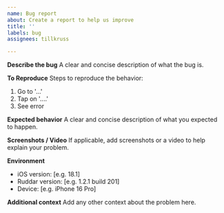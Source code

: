 ```yaml
---
name: Bug report
about: Create a report to help us improve
title: ''
labels: bug
assignees: tillkruss

---
```


**Describe the bug**
A clear and concise description of what the bug is.

**To Reproduce**
Steps to reproduce the behavior:
1. Go to '...'
2. Tap on '....'
3. See error

**Expected behavior**
A clear and concise description of what you expected to happen.

**Screenshots / Video**
If applicable, add screenshots or a video to help explain your problem.

**Environment**
 - iOS version: [e.g. 18.1]
 - Ruddar version: [e.g. 1.2.1 build 201]
 - Device: [e.g. iPhone 16 Pro]

**Additional context**
Add any other context about the problem here.
